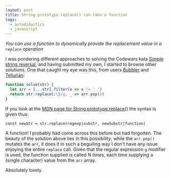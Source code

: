 ```yaml
---
layout: post
title: String.prototype.replace() can take a function
tags:
  - autodidactics
  - javascript
---
```


_You can use a function to dynamically provide the replacement value in a `replace` operation_

I was pondering different approaches to solving the Codewars kata [Simple string reversal](https://www.codewars.com/kata/5a71939d373c2e634200008e), and having submitted my own, I started to browse other solutions. One that caught my eye was this, from users [Bubbler](https://www.codewars.com/users/Bubbler) and [Tellurian](https://www.codewars.com/users/Telllurian):

```javascript
function solve(str) {
  let arr = [...str].filter(x => x != ' ')
  return str.replace(/\S/g, _ => arr.pop())
}
```

If you look at the [MDN page for String.prototype.replace()](https://developer.mozilla.org/en-US/docs/Web/JavaScript/Reference/Global_Objects/String/replace) the syntax is given thus:

```
const newStr = str.replace(regexp|substr, newSubstr|function)
```

A function! I probably had come across this before but had forgotten. The beauty of the solution above lies in this possibility; while the `arr.pop()` mutates the `arr`, it does it in such a beguiling way I don't have any issue enjoying the entire `replace` call. Given that the regular expression `g` modifier is used, the function supplied is called N times, each time supplying a (single character) value from the `arr` array.

Absolutely lovely.
